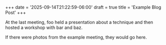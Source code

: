 +++
date = '2025-09-14T21:22:59-06:00'
draft = true
title = 'Example Blog Post'
+++

At the last meeting, foo held a presentation about a technique and then hosted a workshop with bar and baz.

<!--more-->

If there were photos from the example meeting, they would go here.
